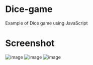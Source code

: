 # Dice-game
Example of Dice game using JavaScript 

# Screenshot
![image](https://user-images.githubusercontent.com/78321649/141338216-bbb5299f-7b4d-4ed6-bd24-4c69e8204030.png)
![image](https://user-images.githubusercontent.com/78321649/141338311-d608fc21-6e01-4ac4-aeef-f87ea5f52a89.png)
![image](https://user-images.githubusercontent.com/78321649/141338416-2457feb4-5a34-4539-968a-2c9f372b2eec.png)
